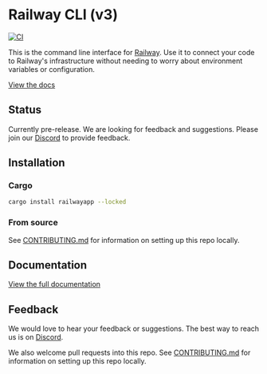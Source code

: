 # Railway CLI (v3)

[![CI](https://github.com/railwayapp/cliv3/actions/workflows/ci.yml/badge.svg)](https://github.com/railwayapp/cliv3/actions/workflows/ci.yml)

This is the command line interface for [Railway](https://railway.app). Use it to connect your code to Railway's infrastructure without needing to worry about environment variables or configuration.

[View the docs](https://docs.railway.app/develop/cli)

## Status

Currently pre-release. We are looking for feedback and suggestions. Please join our [Discord](https://discord.gg/railway) to provide feedback.

## Installation

### Cargo

```bash
cargo install railwayapp --locked
```

### From source

See [CONTRIBUTING.md](https://github.com/railwayapp/cliv3/blob/master/CONTRIBUTING.md) for information on setting up this repo locally.

## Documentation

[View the full documentation](https://docs.railway.app)

## Feedback

We would love to hear your feedback or suggestions. The best way to reach us is on [Discord](https://discord.gg/railway).

We also welcome pull requests into this repo. See [CONTRIBUTING.md](https://github.com/railwayapp/cliv3/blob/master/CONTRIBUTING.md) for information on setting up this repo locally.
